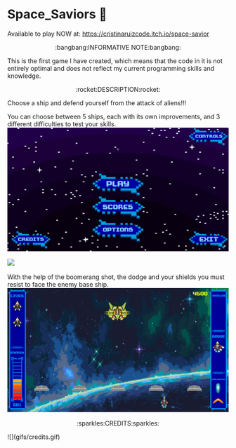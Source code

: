 # Space_Saviors :space_invader:

Available to play NOW at: https://cristinaruizcode.itch.io/space-savior

<p align="center">
:bangbang:INFORMATIVE NOTE:bangbang:
</p>

This is the first game I have created, which means that the code in it is not entirely optimal and does not reflect my current programming skills and knowledge.
 
<p align="center">
:rocket:DESCRIPTION:rocket:
</p>

Choose a ship and defend yourself from the attack of aliens!!!

You can choose between 5 ships, each with its own improvements, and 3 different difficulties to test your skills.
![](gifs/ships.gif)

![](gifs/gameplay.gif)

With the help of the boomerang shot, the dodge and your shields you must resist to face the enemy base ship.
![](gifs/gameplayfinal.gif)

<p align="center">
:sparkles:CREDITS:sparkles:
</p>
![](gifs/credits.gif)
 
